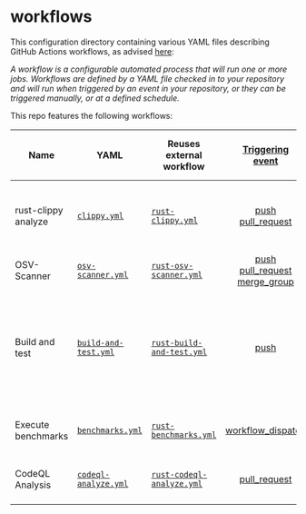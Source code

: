 # workflows

This configuration directory containing various YAML files describing GitHub Actions workflows,
as advised [here](https://docs.github.com/en/actions/get-started/understanding-github-actions#workflows):

_A workflow is a configurable automated process that will run one or more jobs.
Workflows are defined by a YAML file checked in to your repository and will run when triggered by an event in your repository,
or they can be triggered manually, or at a defined schedule._

This repo features the following workflows:

| Name                | YAML                                       | Reuses<br> external workflow                                                                                                                |                                                                                                                 [Triggering <br>event](https://docs.github.com/en/actions/reference/events-that-trigger-workflows)                                                                                                                  | Description                                                                                                                                   | Artifacts <br>(produced during runtime) |
|---------------------|--------------------------------------------|---------------------------------------------------------------------------------------------------------------------------------------------|:-----------------------------------------------------------------------------------------------------------------------------------------------------------------------------------------------------------------------------------------------------------------------------------------------------------------------------------:|-----------------------------------------------------------------------------------------------------------------------------------------------|:---------------------------------------:|
| rust-clippy analyze | [`clippy.yml`](clippy.yml)                 | [`rust-clippy.yml`](https://github.com/swiyu-admin-ch/github-actions-workflows/blob/main/.github/workflows/rust-clippy.yml)                 |                                                                 [push](https://docs.github.com/en/actions/reference/events-that-trigger-workflows#push)<br> [pull_request](https://docs.github.com/en/actions/reference/events-that-trigger-workflows#pull_request)                                                                 | Checks Rust package to catch common mistakes and improve the code                                                                             |                   :x:                   |
| OSV-Scanner         | [`osv-scanner.yml`](osv-scanner.yml)       | [`rust-osv-scanner.yml`](https://github.com/swiyu-admin-ch/github-actions-workflows/blob/main/.github/workflows/rust-osv-scanner.yml)       | [push](https://docs.github.com/en/actions/reference/events-that-trigger-workflows#push)<br> [pull_request](https://docs.github.com/en/actions/reference/events-that-trigger-workflows#pull_request)<br> [merge_group](https://docs.github.com/en/actions/reference/workflows-and-actions/events-that-trigger-workflows#merge_group) | Run OSV (vulnerabilities) scanner                                                                                                             |           :white_check_mark:            |
| Build and test      | [`build-and-test.yml`](build-and-test.yml) | [`rust-build-and-test.yml`](https://github.com/swiyu-admin-ch/github-actions-workflows/blob/main/.github/workflows/rust-build-and-test.yml) |                                                                                                                       [push](https://docs.github.com/en/actions/reference/events-that-trigger-workflows#push)                                                                                                                       | Compile a local package and all of its dependencies and execute all unit and integration tests and build examples of a local package          |                   :x:                   |
| Execute benchmarks  | [`benchmarks.yml`](benchmarks.yml)         | [`rust-benchmarks.yml`](https://github.com/swiyu-admin-ch/github-actions-workflows/blob/main/.github/workflows/rust-benchmarks.yml)         |                                                                                               [workflow_dispatch](https://docs.github.com/en/actions/reference/workflows-and-actions/events-that-trigger-workflows#workflow_dispatch)                                                                                               | Execute all benchmarks of a local package                                                                                                     |           :white_check_mark:            |
| CodeQL Analysis     | [`codeql-analyze.yml`](codeql-analyze.yml) | [`rust-codeql-analyze.yml`](https://github.com/swiyu-admin-ch/github-actions-workflows/blob/main/.github/workflows/rust-codeql-analyze.yml) |                                                                                                    [pull_request](https://docs.github.com/en/actions/reference/workflows-and-actions/events-that-trigger-workflows#pull_request)                                                                                                    | [Extended Security CodeQL Analysis](https://codeql.github.com/docs/codeql-overview/supported-languages-and-frameworks/#rust-built-in-support) |           :white_check_mark:            |

